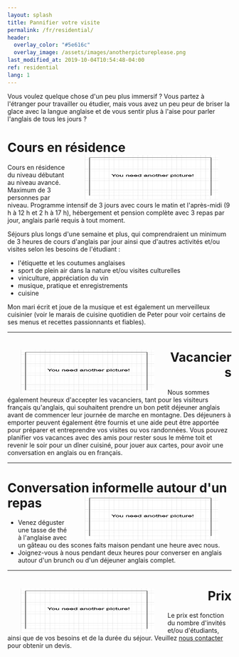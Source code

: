 ```yaml
---
layout: splash
title: Pannifier votre visite
permalink: /fr/residential/
header:
  overlay_color: "#5e616c"
  overlay_image: /assets/images/anotherpictureplease.png
last_modified_at: 2019-10-04T10:54:48-04:00
ref: residential
lang: 1
---
```



Vous voulez quelque chose d'un peu plus immersif ? 
Vous partez à l'étranger pour travailler ou étudier, mais vous avez un peu peur de briser la glace avec la langue anglaise et de vous sentir plus à l'aise pour parler l'anglais de tous les jours ? 


# Cours en résidence <img style="float: right;" src="/assets/images/anotherpictureplease.png" width="300" height="100" hspace="30">


Cours en résidence du niveau débutant au niveau avancé.  Maximum de 3 personnes par niveau.  Programme intensif de 3 jours avec cours le matin et l'après-midi (9 h à 12 h et 2 h à 17 h), hébergement et pension complète avec 3 repas par jour, anglais parlé requis à tout moment.  

Séjours plus longs d'une semaine et plus, qui comprendraient un minimum de 3 heures de cours d'anglais par jour ainsi que d'autres activités et/ou visites selon les besoins de l'étudiant : 
- l'étiquette et les coutumes anglaises
- sport de plein air dans la nature et/ou visites culturelles  
- viniculture, appréciation du vin
- musique, pratique et enregistrements
- cuisine

Mon mari écrit et joue de la musique et est également un merveilleux cuisinier (voir le marais de cuisine quotidien de Peter pour voir certains de ses menus et recettes passionnants et fiables).

---

<div style="text-align: right"> <h1 id="brunch"> <img style="float: left;" src="/assets/images/anotherpictureplease.png" width="300" height="100" hspace="30"> Vacanciers </h1> </div> 

Nous sommes également heureux d'accepter les vacanciers, tant pour les visiteurs français qu'anglais, qui souhaitent prendre un bon petit déjeuner anglais avant de commencer leur journée de marche en montagne.  Des déjeuners à emporter peuvent également être fournis et une aide peut être apportée pour préparer et entreprendre vos visites ou vos randonnées.  Vous pouvez planifier vos vacances avec des amis pour rester sous le même toit et revenir le soir pour un dîner cuisiné, pour jouer aux cartes, pour avoir une conversation en anglais ou en français.

---

# Conversation informelle autour d'un repas <img style="float: right;" src="/assets/images/anotherpictureplease.png" width="300" height="100" hspace="30">

- Venez déguster une tasse de thé à l'anglaise avec un gâteau ou des scones faits maison pendant une heure avec nous. 
- Joignez-vous à nous pendant deux heures pour converser en anglais autour d'un brunch ou d'un déjeuner anglais complet.




---

<div style="text-align: right"> <h1 id="brunch"> <img style="float: left;" src="/assets/images/anotherpictureplease.png" width="300" height="100" hspace="30"> Prix </h1> </div> 
  
Le prix est fonction du nombre d'invités et/ou d'étudiants, ainsi que de vos besoins et de la durée du séjour.  Veuillez [nous contacter](/contact/) pour obtenir un devis.

